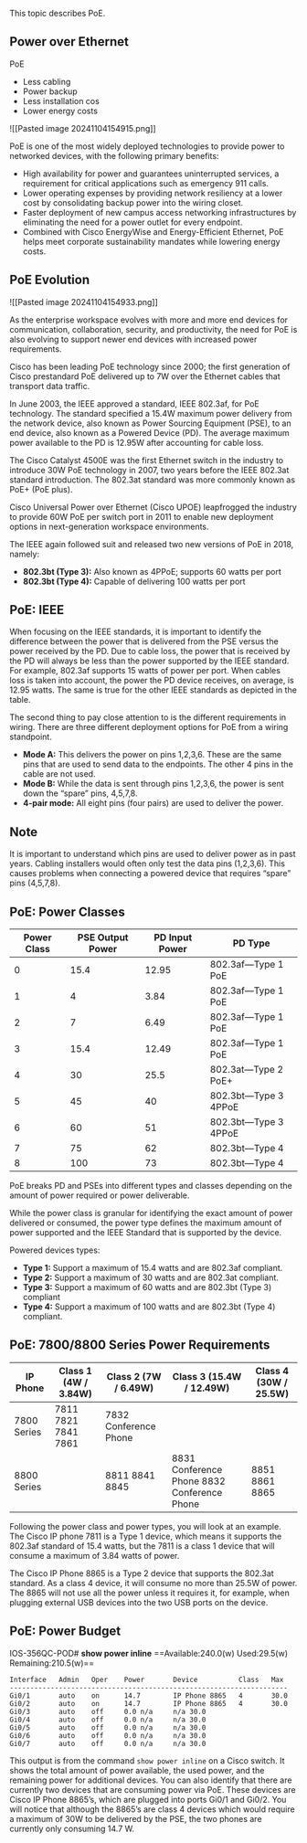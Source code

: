 This topic describes PoE.

## Power over Ethernet

PoE

- Less cabling
- Power backup
- Less installation cos
- Lower energy costs

![[Pasted image 20241104154915.png]]

PoE is one of the most widely deployed technologies to provide power to networked devices, with the following primary benefits:

- High availability for power and guarantees uninterrupted services, a requirement for critical applications such as emergency 911 calls.
- Lower operating expenses by providing network resiliency at a lower cost by consolidating backup power into the wiring closet.
- Faster deployment of new campus access networking infrastructures by eliminating the need for a power outlet for every endpoint.
- Combined with Cisco EnergyWise and Energy-Efficient Ethernet, PoE helps meet corporate sustainability mandates while lowering energy costs.

## PoE Evolution

![[Pasted image 20241104154933.png]]

As the enterprise workspace evolves with more and more end devices for communication, collaboration, security, and productivity, the need for PoE is also evolving to support newer end devices with increased power requirements.

Cisco has been leading PoE technology since 2000; the first generation of Cisco prestandard PoE delivered up to 7W over the Ethernet cables that transport data traffic.

In June 2003, the IEEE approved a standard, IEEE 802.3af, for PoE technology. The standard specified a 15.4W maximum power delivery from the network device, also known as Power Sourcing Equipment (PSE), to an end device, also known as a Powered Device (PD). The average maximum power available to the PD is 12.95W after accounting for cable loss.

The Cisco Catalyst 4500E was the first Ethernet switch in the industry to introduce 30W PoE technology in 2007, two years before the IEEE 802.3at standard introduction. The 802.3at standard was more commonly known as PoE+ (PoE plus).

Cisco Universal Power over Ethernet (Cisco UPOE) leapfrogged the industry to provide 60W PoE per switch port in 2011 to enable new deployment options in next-generation workspace environments.

The IEEE again followed suit and released two new versions of PoE in 2018, namely:

- **802.3bt (Type 3):** Also known as 4PPoE; supports 60 watts per port
- **802.3bt (Type 4):** Capable of delivering 100 watts per port

## PoE: IEEE

When focusing on the IEEE standards, it is important to identify the difference between the power that is delivered from the PSE versus the power received by the PD. Due to cable loss, the power that is received by the PD will always be less than the power supported by the IEEE standard. For example, 802.3af supports 15 watts of power per port. When cables loss is taken into account, the power the PD device receives, on average, is 12.95 watts. The same is true for the other IEEE standards as depicted in the table.

The second thing to pay close attention to is the different requirements in wiring. There are three different deployment options for PoE from a wiring standpoint.

- **Mode A:** This delivers the power on pins 1,2,3,6. These are the same pins that are used to send data to the endpoints. The other 4 pins in the cable are not used.
- **Mode B:** While the data is sent through pins 1,2,3,6, the power is sent down the “spare” pins, 4,5,7,8.
- **4-pair mode:** All eight pins (four pairs) are used to deliver the power.

## Note

It is important to understand which pins are used to deliver power as in past years. Cabling installers would often only test the data pins (1,2,3,6). This causes problems when connecting a powered device that requires “spare” pins (4,5,7,8).

## PoE: Power Classes

|Power Class|PSE Output Power|PD Input Power|PD Type|
|---|---|---|---|
|0|15.4|12.95|802.3af—Type 1 PoE|
|1|4|3.84|802.3af—Type 1 PoE|
|2|7|6.49|802.3af—Type 1 PoE|
|3|15.4|12.49|802.3af—Type 1 PoE|
|4|30|25.5|802.3at—Type 2 PoE+|
|5|45|40|802.3bt—Type 3 4PPoE|
|6|60|51|802.3bt—Type 3 4PPoE|
|7|75|62|802.3bt—Type 4|
|8|100|73|802.3bt—Type 4|

PoE breaks PD and PSEs into different types and classes depending on the amount of power required or power deliverable.

While the power class is granular for identifying the exact amount of power delivered or consumed, the power type defines the maximum amount of power supported and the IEEE Standard that is supported by the device.

Powered devices types:

- **Type 1:** Support a maximum of 15.4 watts and are 802.3af compliant.
- **Type 2:** Support a maximum of 30 watts and are 802.3at compliant.
- **Type 3:** Support a maximum of 60 watts and are 802.3bt (Type 3) compliant
- **Type 4:** Support a maximum of 100 watts and are 802.3bt (Type 4) compliant.

## PoE: 7800/8800 Series Power Requirements

|IP Phone|Class 1 (4W / 3.84W)|Class 2 (7W / 6.49W)|Class 3 (15.4W / 12.49W)|Class 4 (30W / 25.5W)|
|---|---|---|---|---|
|7800 Series|7811 7821 7841 7861|7832 Conference Phone|||
|8800 Series||8811 8841 8845|8831 Conference Phone 8832 Conference Phone|8851 8861 8865|

Following the power class and power types, you will look at an example. The Cisco IP phone 7811 is a Type 1 device, which means it supports the 802.3af standard of 15.4 watts, but the 7811 is a class 1 device that will consume a maximum of 3.84 watts of power.

The Cisco IP Phone 8865 is a Type 2 device that supports the 802.3at standard. As a class 4 device, it will consume no more than 25.5W of power. The 8865 will not use all the power unless it requires it, for example, when plugging external USB devices into the two USB ports on the device.

## PoE: Power Budget

IOS-356QC-POD# **show power inline**
==Available:240.0(w)     Used:29.5(w)     Remaining:210.5(w)==

```
Interface	Admin	Oper	Power	    Device		    Class	Max 
--------------------------------------------------------------------
Gi0/1		auto	on	    14.7	    IP Phone 8865	4	    30.0
Gi0/2		auto	on	    14.7	    IP Phone 8865	4	    30.0
Gi0/3		auto	off	    0.0	n/a		n/a	30.0
Gi0/4		auto	off	    0.0	n/a		n/a	30.0
Gi0/5		auto	off	    0.0	n/a		n/a	30.0
Gi0/6		auto	off 	0.0	n/a		n/a	30.0
Gi0/7		auto	off	    0.0	n/a		n/a	30.0
```

This output is from the command `show power inline` on a Cisco switch. It shows the total amount of power available, the used power, and the remaining power for additional devices. You can also identify that there are currently two devices that are consuming power via PoE. These devices are Cisco IP Phone 8865’s, which are plugged into ports Gi0/1 and Gi0/2. You will notice that although the 8865’s are class 4 devices which would require a maximum of 30W to be delivered by the PSE, the two phones are currently only consuming 14.7 W.